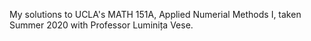 My solutions to UCLA's MATH 151A, Applied Numerial Methods I, taken Summer 2020 with Professor Luminița Vese.
